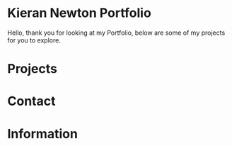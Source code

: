 <style>
</style>
# Kieran Newton Portfolio
Hello, thank you for looking at my Portfolio, below are some of my projects for you to explore.

# Projects 

# Contact

# Information
